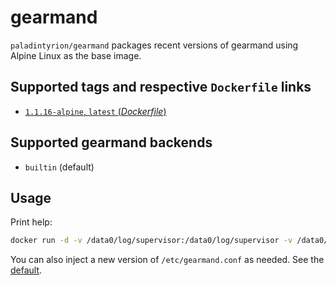 # gearmand

`paladintyrion/gearmand` packages recent versions of gearmand using Alpine Linux as the base image.

## Supported tags and respective `Dockerfile` links

- [`1.1.16-alpine`, `latest` (*Dockerfile*)](https://github.com/paladintyrion/docker-gearmand/tree/master/1.1.16/Dockerfile)

## Supported gearmand backends

- `builtin` (default)

## Usage

Print help:

```bash
docker run -d -v /data0/log/supervisor:/data0/log/supervisor -v /data0/gearmand:/data0/gearmand paladintyrion/docker-gearmand:latest
```

You can also inject a new version of `/etc/gearmand.conf` as needed. See the [default](https://github.com/paladintyrion/docker-gearmand/blob/master/1.1.16/gearmand.conf).
